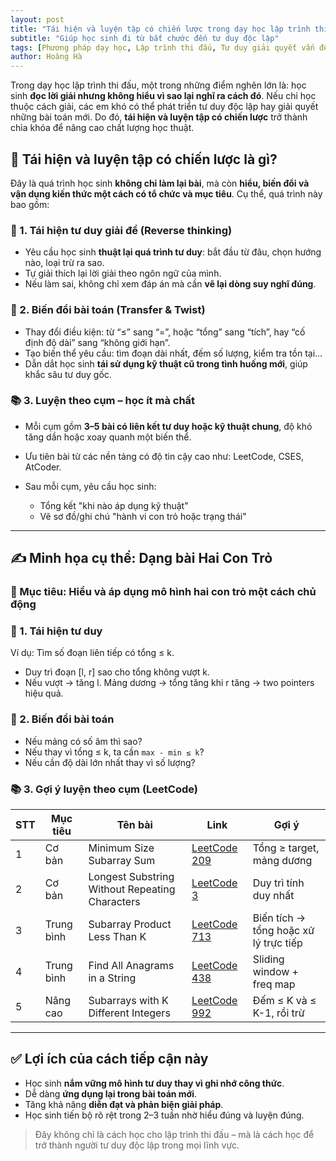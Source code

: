 ```yaml
---
layout: post
title: "Tái hiện và luyện tập có chiến lược trong dạy học lập trình thi đấu"
subtitle: "Giúp học sinh đi từ bắt chước đến tư duy độc lập"
tags: [Phương pháp dạy học, Lập trình thi đấu, Tư duy giải quyết vấn đề]
author: Hoàng Hà
---
```


Trong dạy học lập trình thi đấu, một trong những điểm nghẽn lớn là: học sinh **đọc lời giải nhưng không hiểu vì sao lại nghĩ ra cách đó**. Nếu chỉ học thuộc cách giải, các em khó có thể phát triển tư duy độc lập hay giải quyết những bài toán mới. Do đó, **tái hiện và luyện tập có chiến lược** trở thành chìa khóa để nâng cao chất lượng học thuật.

## 📌 Tái hiện và luyện tập có chiến lược là gì?

Đây là quá trình học sinh **không chỉ làm lại bài**, mà còn **hiểu, biến đổi và vận dụng kiến thức một cách có tổ chức và mục tiêu**. Cụ thể, quá trình này bao gồm:

### 🧩 1. Tái hiện tư duy giải đề (Reverse thinking)

* Yêu cầu học sinh **thuật lại quá trình tư duy**: bắt đầu từ đâu, chọn hướng nào, loại trừ ra sao.
* Tự giải thích lại lời giải theo ngôn ngữ của mình.
* Nếu làm sai, không chỉ xem đáp án mà cần **vẽ lại dòng suy nghĩ đúng**.

### 🔄 2. Biến đổi bài toán (Transfer & Twist)

* Thay đổi điều kiện: từ “≤” sang “=”, hoặc “tổng” sang “tích”, hay “cố định độ dài” sang “không giới hạn”.
* Tạo biến thể yêu cầu: tìm đoạn dài nhất, đếm số lượng, kiểm tra tồn tại…
* Dẫn dắt học sinh **tái sử dụng kỹ thuật cũ trong tình huống mới**, giúp khắc sâu tư duy gốc.

### 📚 3. Luyện theo cụm – học ít mà chất

* Mỗi cụm gồm **3–5 bài có liên kết tư duy hoặc kỹ thuật chung**, độ khó tăng dần hoặc xoay quanh một biến thể.
* Ưu tiên bài từ các nền tảng có độ tin cậy cao như: LeetCode, CSES, AtCoder.
* Sau mỗi cụm, yêu cầu học sinh:

  * Tổng kết "khi nào áp dụng kỹ thuật"
  * Vẽ sơ đồ/ghi chú "hành vi con trỏ hoặc trạng thái"

---

## ✍️ Minh họa cụ thể: Dạng bài Hai Con Trỏ

### 🎯 Mục tiêu: Hiểu và áp dụng mô hình hai con trỏ một cách chủ động

### 🧩 1. Tái hiện tư duy

Ví dụ: Tìm số đoạn liên tiếp có tổng ≤ k.

* Duy trì đoạn \[l, r] sao cho tổng không vượt k.
* Nếu vượt → tăng l. Mảng dương → tổng tăng khi r tăng → two pointers hiệu quả.

### 🔄 2. Biến đổi bài toán

* Nếu mảng có số âm thì sao?
* Nếu thay vì tổng ≤ k, ta cần `max - min ≤ k`?
* Nếu cần độ dài lớn nhất thay vì số lượng?

### 📚 3. Gợi ý luyện theo cụm (LeetCode)

| STT | Mục tiêu   | Tên bài                                        | Link                                                                                        | Gợi ý                                 |
| --- | ---------- | ---------------------------------------------- | ------------------------------------------------------------------------------------------- | ------------------------------------- |
| 1   | Cơ bản     | Minimum Size Subarray Sum                      | [LeetCode 209](https://leetcode.com/problems/minimum-size-subarray-sum/)                    | Tổng ≥ target, mảng dương             |
| 2   | Cơ bản     | Longest Substring Without Repeating Characters | [LeetCode 3](https://leetcode.com/problems/longest-substring-without-repeating-characters/) | Duy trì tính duy nhất                 |
| 3   | Trung bình | Subarray Product Less Than K                   | [LeetCode 713](https://leetcode.com/problems/subarray-product-less-than-k/)                 | Biến tích → tổng hoặc xử lý trực tiếp |
| 4   | Trung bình | Find All Anagrams in a String                  | [LeetCode 438](https://leetcode.com/problems/find-all-anagrams-in-a-string/)                | Sliding window + freq map             |
| 5   | Nâng cao   | Subarrays with K Different Integers            | [LeetCode 992](https://leetcode.com/problems/subarrays-with-k-different-integers/)          | Đếm ≤ K và ≤ K-1, rồi trừ             |

---

## ✅ Lợi ích của cách tiếp cận này

* Học sinh **nắm vững mô hình tư duy thay vì ghi nhớ công thức**.
* Dễ dàng **ứng dụng lại trong bài toán mới**.
* Tăng khả năng **diễn đạt và phản biện giải pháp**.
* Học sinh tiến bộ rõ rệt trong 2–3 tuần nhờ hiểu đúng và luyện đúng.

> Đây không chỉ là cách học cho lập trình thi đấu – mà là cách học để trở thành người tư duy độc lập trong mọi lĩnh vực.
